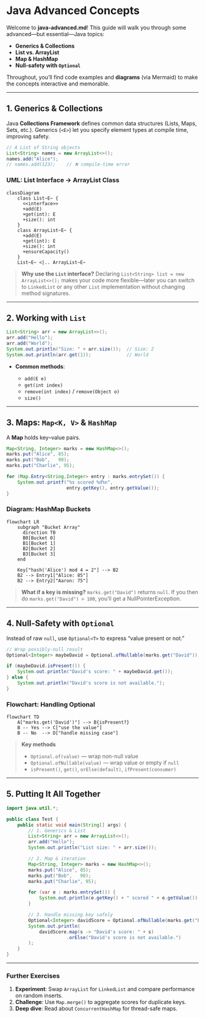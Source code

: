 
# Java Advanced Concepts

Welcome to **java-advanced.md**! This guide will walk you through some advanced—but essential—Java topics:  
- **Generics & Collections**  
- **List vs. ArrayList**  
- **Map & HashMap**  
- **Null-safety with `Optional`**

Throughout, you’ll find code examples and **diagrams** (via Mermaid) to make the concepts interactive and memorable.

---

## 1. Generics & Collections

Java **Collections Framework** defines common data structures (Lists, Maps, Sets, etc.). Generics (`<E>`) let you specify element types at compile time, improving safety.

```java
// A List of String objects
List<String> names = new ArrayList<>();
names.add("Alice");
// names.add(123);    // ❌ compile-time error
````

### UML: List Interface → ArrayList Class

```mermaid
classDiagram
    class List~E~ {
      <<interface>>
      +add(E)
      +get(int): E
      +size(): int
    }
    class ArrayList~E~ {
      +add(E)
      +get(int): E
      +size(): int
      +ensureCapacity()
    }
    List~E~ <|.. ArrayList~E~

```

> **Why use the `List` interface?**
> Declaring `List<String> list = new ArrayList<>();` makes your code more flexible—later you can switch to `LinkedList` or any other `List` implementation without changing method signatures.

---

## 2. Working with `List`

```java
List<String> arr = new ArrayList<>();
arr.add("Hello");
arr.add("World");
System.out.println("Size: " + arr.size());  // Size: 2
System.out.println(arr.get(1));             // World
```

* **Common methods**:

  * `add(E e)`
  * `get(int index)`
  * `remove(int index)` / `remove(Object o)`
  * `size()`

---

## 3. Maps: `Map<K, V>` & `HashMap`

A **Map** holds key–value pairs.

```java
Map<String, Integer> marks = new HashMap<>();
marks.put("Alice", 85);
marks.put("Bob",   90);
marks.put("Charlie", 95);

for (Map.Entry<String,Integer> entry : marks.entrySet()) {
    System.out.printf("%s scored %d%n",
                      entry.getKey(), entry.getValue());
}
```

### Diagram: HashMap Buckets

```mermaid
flowchart LR
    subgraph "Bucket Array"
      direction TB
      B0[Bucket 0]
      B1[Bucket 1]
      B2[Bucket 2]
      B3[Bucket 3]
    end

    Key["hash('Alice') mod 4 = 2"] --> B2
    B2 --> Entry1["Alice: 85"]
    B2 --> Entry2["Aaron: 75"]
```

> **What if a key is missing?**
> `marks.get("David")` returns `null`. If you then do `marks.get("David") > 100`, you’ll get a NullPointerException.

---

## 4. Null-Safety with `Optional`

Instead of raw `null`, use `Optional<T>` to express “value present or not.”

```java
// Wrap possibly-null result
Optional<Integer> maybeDavid = Optional.ofNullable(marks.get("David"));

if (maybeDavid.isPresent()) {
    System.out.println("David's score: " + maybeDavid.get());
} else {
    System.out.println("David's score is not available.");
}
```

### Flowchart: Handling Optional

```mermaid
flowchart TD
    A["marks.get('David')"] --> B{isPresent?}
    B -- Yes --> C["use the value"]
    B -- No  --> D["handle missing case"]
```

> **Key methods**
>
> * `Optional.of(value)` — wrap non-null value
> * `Optional.ofNullable(value)` — wrap value or empty if `null`
> * `isPresent()`, `get()`, `orElse(default)`, `ifPresent(consumer)`

---

## 5. Putting It All Together

```java
import java.util.*;

public class Test {
    public static void main(String[] args) {
        // 1. Generics & List
        List<String> arr = new ArrayList<>();
        arr.add("Hello");
        System.out.println("List size: " + arr.size());

        // 2. Map & iteration
        Map<String, Integer> marks = new HashMap<>();
        marks.put("Alice", 85);
        marks.put("Bob",   90);
        marks.put("Charlie", 95);

        for (var e : marks.entrySet()) {
            System.out.println(e.getKey() + " scored " + e.getValue());
        }

        // 3. Handle missing key safely
        Optional<Integer> davidScore = Optional.ofNullable(marks.get("David"));
        System.out.println(
            davidScore.map(s -> "David's score: " + s)
                      .orElse("David's score is not available.")
        );
    }
}
```

---

### Further Exercises

1. **Experiment**: Swap `ArrayList` for `LinkedList` and compare performance on random inserts.
2. **Challenge**: Use `Map.merge()` to aggregate scores for duplicate keys.
3. **Deep dive**: Read about `ConcurrentHashMap` for thread-safe maps.
